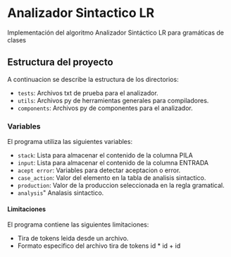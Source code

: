 # Analizador Sintactico LR
Implementación del algoritmo Analizador Sintáctico LR para gramáticas de clases

## Estructura del proyecto
A continuacion se describe la estructura de los directorios:
- `tests`: Archivos txt de prueba para el analizador.
- `utils`: Archivos py de herramientas generales para compiladores.
- `components`: Archivos py de componentes para el analizador.

### Variables
El programa utiliza las siguientes variables:
- `stack`: Lista para almacenar el contenido de la columna PILA
- `input`: Lista para almacenar el contenido de la columna ENTRADA
- `acept error`: Variables para detectar aceptacion o error.
- `case_action`: Valor del elemento en la tabla de analisis sintactico.
- `production`: Valor de la produccion seleccionada en la regla gramatical.
- `analysis`" Analasis sintactico.

#### Limitaciones
El programa contiene las siguientes limitaciones:
- Tira de tokens leida desde un archivo.
- Formato especifico del archivo tira de tokens id * id + id